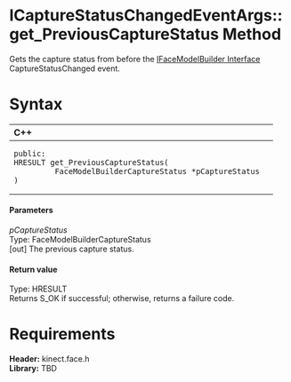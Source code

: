 ICaptureStatusChangedEventArgs::get\_PreviousCaptureStatus Method  
=================================================================  

Gets the capture status from before the [IFaceModelBuilder Interface](../../IFaceModelBuilder.md) CaptureStatusChanged event. <span id="syntaxSection"></span>

Syntax  
======  

<table>
<colgroup>
<col width="100%" />
</colgroup>
<thead>
<tr class="header">
<th align="left">C++</th>
</tr>
</thead>
<tbody>
<tr class="odd">
<td align="left"><pre><code>public:  
HRESULT get_PreviousCaptureStatus(  
         FaceModelBuilderCaptureStatus *pCaptureStatus  
)</code></pre></td>
</tr>
</tbody>
</table>

<span id="ID4EK"></span>
#### Parameters  

*pCaptureStatus*    
Type: FaceModelBuilderCaptureStatus  
[out] The previous capture status.  

<span id="ID4ET"></span>
#### Return value  

Type: HRESULT  
Returns S\_OK if successful; otherwise, returns a failure code.  

<span id="requirements"></span>

Requirements  
============  

**Header:** kinect.face.h  
**Library:** TBD  



<!--Please do not edit the data in the comment block below.-->
<!--
TOCTitle : get_PreviousCaptureStatus Method
RLTitle : ICaptureStatusChangedEventArgs::get_PreviousCaptureStatus Method
KeywordK : get_PreviousCaptureStatus method
KeywordK : ICaptureStatusChangedEventArgs::get_PreviousCaptureStatus method
KeywordF : ICaptureStatusChangedEventArgs::get_PreviousCaptureStatus
KeywordF : get_PreviousCaptureStatus
KeywordF : Microsoft.Kinect.face.ICaptureStatusChangedEventArgs.get_PreviousCaptureStatus(FaceModelBuilderCaptureStatus@)
KeywordA : M:Microsoft.Kinect.face.ICaptureStatusChangedEventArgs.get_PreviousCaptureStatus(FaceModelBuilderCaptureStatus@)
AssetID : M:Microsoft.Kinect.face.ICaptureStatusChangedEventArgs.get_PreviousCaptureStatus(FaceModelBuilderCaptureStatus@)
Locale : en-us
CommunityContent : 1
APIType : Managed
APILocation : 
APIName : Microsoft.Kinect.face.ICaptureStatusChangedEventArgs::get_PreviousCaptureStatus
TargetOS : Windows
TopicType : kbSyntax
DevLang : C++
DocSet : K4Wv2
ProjType : K4Wv2Proj
Technology : Kinect for Windows
Product : Kinect for Windows SDK v2
productversion : 20
-->
